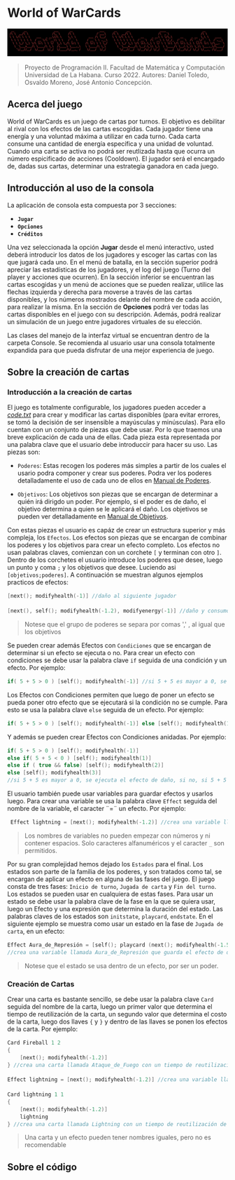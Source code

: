 # World of WarCards

![World Of WarCards Logo](WorldofWarCards.png)

>Proyecto de Programación II. Facultad de Matemática y Computación Universidad de La Habana. Curso 2022. Autores: Daniel Toledo, Osvaldo Moreno, José Antonio Concepción.

## Acerca del juego

World of WarCards es un juego de cartas por turnos. El objetivo es debilitar al rival con los efectos de las cartas escogidas. Cada jugador tiene una energía y una voluntad máxima a utilizar en cada turno. Cada carta consume una cantidad de energía específica y una unidad de voluntad. Cuando una carta se activa no podrá ser reutlizada hasta que ocurra un número espicificado de acciones (Cooldown). El jugador será el encargado de, dadas sus cartas, determinar una estrategia ganadora en cada juego.

## Introducción al uso de la consola

La aplicación de consola esta compuesta por 3 secciones:

- **`Jugar`**
- **`Opciones`**
- **`Créditos`**

Una vez seleccionada la opción **Jugar** desde el menú interactivo, usted deberá introducir los datos de los jugadores y escoger las cartas con las que jugará cada uno. En el menú de batalla, en la sección superior podrá apreciar las estadísticas de los jugadores, y el log del juego (Turno del player y acciones que ocurren). En la sección inferior se encuentran las cartas escogidas y un menú de acciones que se pueden  realizar, utilice las flechas izquierda y derecha para moverse a través de las cartas disponibles, y los números mostrados delante del nombre de cada acción, para realizar la misma. En la sección de **Opciones** podrá ver todas las cartas disponibles en el juego con su descripción. Además, podrá realizar un simulación de un juego entre jugadores virtuales de su elección.

Las clases del manejo de la interfaz virtual se encuentran dentro de la carpeta Console. Se recomienda al usuario usar una consola totalmente expandida para que pueda disfrutar de una mejor experiencia de juego.

## Sobre la creación de cartas

### Introducción a la creación de cartas

El juego es totalmente configurable, los jugadores pueden acceder a [*code.txt*](Program/code.txt) para crear y modificar las cartas disponibles (para evitar errores, se tomó la decisión de ser insensible a mayúsculas y minúsculas). Para ello cuentan con un conjunto de piezas que debe usar. Por lo que traemos una breve explicación de cada una de ellas.
Cada pieza esta representada por una palabra clave que el usuario debe introduccir para hacer su uso. Las piezas son:

- `Poderes`: Estas recogen los poderes más simples a partir de los cuales el usario podra componer y crear sus poderes. Podra ver los poderes detalladamente el uso de cada uno de ellos en [Manual de Poderes](ManualPoderes.md).
  
- `Objetivos`: Los objetivos son piezas que se encargan de determinar a quién irá dirigdo un poder. Por ejemplo, si el poder es de daño, el objetivo determina a quien se le aplicará el daño. Los objetivos se pueden ver detalladamente en [Manual de Objetivos](ManualObjetivos.md).

Con estas piezas el usuario es capáz de crear un estructura superior y más compleja, los `Efectos`. Los efectos son piezas que se encargan de combinar los poderes y los objetivos para crear un efecto completo.
Los efectos no usan palabras claves, comienzan con un corchete `[` y terminan con otro `]`. Dentro de los corchetes el usuario introduce los poderes que desee, luego un punto y coma `;` y los objetivos que desee. Luciendo asi `[objetivos;poderes]`. A continuación se muestran algunos ejemplos practicos de efectos:

```c++
[next(); modifyhealth(-1)] //daño al siguiente jugador

[next(), self(); modifyhealth(-1.2), modifyenergy(-1)] //daño y consumo de energia al siguiente jugador y a si mismo 
```

>Notese que el grupo de poderes se separa por comas ',' , al igual que los objetivos

Se pueden crear además Efectos con `Condiciones` que se encargan de determinar si un efecto se ejecuta o no. Para crear un efecto con condiciones se debe usar la palabra clave `if` seguida de una condición y un efecto. Por ejemplo:

```c++
if( 5 + 5 > 0 ) [self(); modifyhealth(-1)] //si 5 + 5 es mayor a 0, se ejecuta el efecto
```

Los Efectos con Condiciones permiten que luego de poner un efecto se pueda poner otro efecto que se ejecutará si la condición no se cumple. Para esto se usa la palabra clave `else` seguida de un efecto. Por ejemplo:

```c++
if( 5 + 5 > 0 ) [self(); modifyhealth(-1)] else [self(); modifyhealth(1)] //si 5 + 5 es mayor a 0, se ejecuta el efecto de daño, si no, se ejecuta el efecto de curación
```

Y además se pueden crear Efectos con Condiciones anidadas. Por ejemplo:

```c++
if( 5 + 5 > 0 ) [self(); modifyhealth(-1)] 
else if( 5 + 5 < 0 ) [self(); modifyhealth(1)] 
else if ( true && false) [self(); modifyhealth(2)] 
else [self(); modifyhealth(3)]
//si 5 + 5 es mayor a 0, se ejecuta el efecto de daño, si no, si 5 + 5 es menor a 0, se ejecuta el efecto de curación, si no, si true y false es verdadero, se ejecuta el efecto de curación de 2, si no, se ejecuta el efecto de curación de 3
```

El usuario también puede usar variables para guardar efectos y usarlos luego. Para crear una variable se usa la palabra clave `Effect` seguida del nombre de la variable, el caracter ¨=¨ un efecto. Por ejemplo:

```c++
 Effect lightning = [next(); modifyhealth(-1.2)] //crea una variable llamada lightning que guarda el efecto de daño al siguiente jugador
```

>Los nombres de variables no pueden empezar con números y ni contener espacios. Solo caracteres alfanuméricos y el caracter `_` son permitidos.

Por su gran complejidad hemos dejado los `Estados` para el final. Los estados son parte de la familia de los poderes, y son tratados como tal, se encargan de aplicar un efecto en alguna de las fases del juego. El juego consta de tres fases: `Inicio de turno`, `Jugada de carta` y `Fin del turno`. Los estados se pueden usar en cualquiera de estas fases. Para usar un estado se debe usar la palabra clave de la fase en la que se quiera usar, luego un Efecto y una expresión que determina la duración del estado.
Las palabras claves de los estados son `initstate`, `playcard`, `endstate`. En el siguiente ejemplo se muestra como usar un estado en la fase de `Jugada de carta`, en un efecto:

```c++
Effect Aura_de_Represión = [self(); playcard (next(); modifyhealth(-1.5); 2)];
//crea una variable llamada Aura_de_Represión que guarda el efecto de daño al siguiente jugador, en la fase de jugada de carta del jugador actual, con una duración de 2 turnos
```

> Notese que el estado se usa dentro de un efecto, por ser un poder.

### Creación de Cartas

Crear una carta es bastante sencillo, se debe usar la palabra clave `Card` seguida del nombre de la carta,
luego un primer valor que determina el tiempo de reutilización de la carta, un segundo valor que determina el costo de la carta, luego dos llaves `{` y `}` y dentro de las llaves se ponen los efectos de la carta. Por ejemplo:

```c++
Card Fireball 1 2 
{ 
    [next(); modifyhealth(-1.2)] 
} //crea una carta llamada Ataque_de_Fuego con un tiempo de reutilización de 1 turnos, un costo de 2, y un efecto de daño al siguiente jugador

Effect lightning = [next(); modifyhealth(-1.2)] //crea una variable llamada lightning que guarda el efecto de daño al siguiente jugador

Card lightning 1 1 
{ 
    [next(); modifyhealth(-1.2)] 
    lightning 
} //crea una carta llamada Lightning con un tiempo de reutilización de 1 turnos, un costo de 1, y un efecto de daño al siguiente jugador
```

> Una carta y un efecto pueden tener nombres iguales, pero no es recomendable


## Sobre el código
